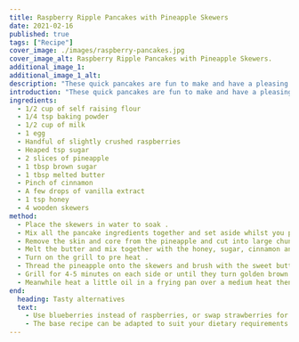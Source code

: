 ```yaml
---
title: Raspberry Ripple Pancakes with Pineapple Skewers
date: 2021-02-16
published: true
tags: ["Recipe"]
cover_image: ./images/raspberry-pancakes.jpg
cover_image_alt: Raspberry Ripple Pancakes with Pineapple Skewers.
additional_image_1:
additional_image_1_alt:
description: "These quick pancakes are fun to make and have a pleasing pink ripple effect due to the crushed raspberries. Serve with a big dollop of yogurt and the pineapple skewers on the side and this basic recipe can be a tasty and nutritious breakfast, brunch or snack."
introduction: "These quick pancakes are fun to make and have a pleasing pink ripple effect due to the crushed raspberries. Serve with a big dollop of yogurt and the pineapple skewers on the side and this basic recipe can be a tasty and nutritious breakfast, brunch or snack."
ingredients:
  - 1/2 cup of self raising flour
  - 1/4 tsp baking powder
  - 1/2 cup of milk
  - 1 egg
  - Handful of slightly crushed raspberries
  - Heaped tsp sugar
  - 2 slices of pineapple
  - 1 tbsp brown sugar
  - 1 tbsp melted butter
  - Pinch of cinnamon
  - A few drops of vanilla extract
  - 1 tsp honey
  - 4 wooden skewers
method:
  - Place the skewers in water to soak .
  - Mix all the pancake ingredients together and set aside whilst you prepare the pineapple.
  - Remove the skin and core from the pineapple and cut into large chunks.
  - Melt the butter and mix together with the honey, sugar, cinnamon and vanilla.
  - Turn on the grill to pre heat .
  - Thread the pineapple onto the skewers and brush with the sweet butter mixture.
  - Grill for 4-5 minutes on each side or until they turn golden brown.
  - Meanwhile heat a little oil in a frying pan over a medium heat then drop spoonfuls of the mixture into the pan when small bubbles appear flip over and cook for another few minutes. Serve with a dollop of Greek yogurt and the caramelized skewers.
end:
  heading: Tasty alternatives
  text:
    - Use blueberries instead of raspberries, or swap strawberries for pineapple
    - The base recipe can be adapted to suit your dietary requirements by swapping out the regular flour for gluten free versions. I like to use oat flour (whizzed up oats in a blender) and then add ground almonds and flax seeds. This adds fibre and some healthy fats too which will your gut will love! To make them dairy free simple use oat, coconut or almond milk.
---
```

